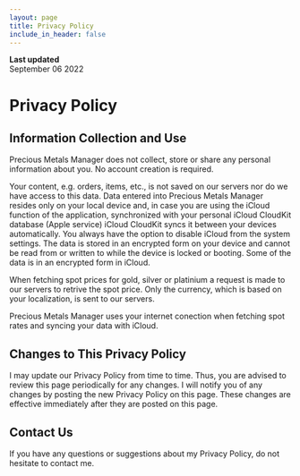 ```yaml
---
layout: page
title: Privacy Policy
include_in_header: false
---
```


**Last updated**  
September 06 2022

# Privacy Policy

## Information Collection and Use

Precious Metals Manager does not collect, store or share any personal information about you. 
No account creation is required.

Your content, e.g. orders, items, etc., is not saved on our servers nor do we have access to this data. 
Data entered into Precious Metals Manager resides only on your local device and, in case you are using 
the iCloud function of the application, synchronized with your personal iCloud CloudKit database (Apple service)
iCloud CloudKit syncs it between your devices automatically. You always have the option to disable iCloud 
from the system settings. The data is stored in an encrypted form on your device and cannot be read from 
or written to while the device is locked or booting. Some of the data is in an encrypted form in iCloud.

When fetching spot prices for gold, silver or platinium a request is made to our servers to retrive the spot price.
Only the currency, which is based on your localization, is sent to our servers.

Precious Metals Manager uses your internet conection when fetching spot rates and syncing your data with iCloud.

## Changes to This Privacy Policy

I may update our Privacy Policy from time to time. Thus, you are advised to review this page periodically for any 
changes. I will notify you of any changes by posting the new Privacy Policy on this page.
 These changes are effective immediately after they are posted on this page.

 ## Contact Us

 If you have any questions or suggestions about my Privacy Policy, do not hesitate to contact me.